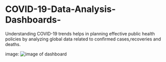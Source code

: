 
# COVID-19-Data-Analysis-Dashboards-
Understanding COVID-19 trends helps in planning effective public health policies by analyzing global data related to confirmed cases,recoveries and deaths.

image: ![image of dashboard](https://github.com/user-attachments/assets/21c501f0-b431-4442-ae95-0ae25558369c)
